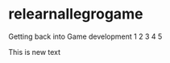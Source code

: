 relearnallegrogame
==================

Getting back into Game development
1
2
3
4
5

This is new text
